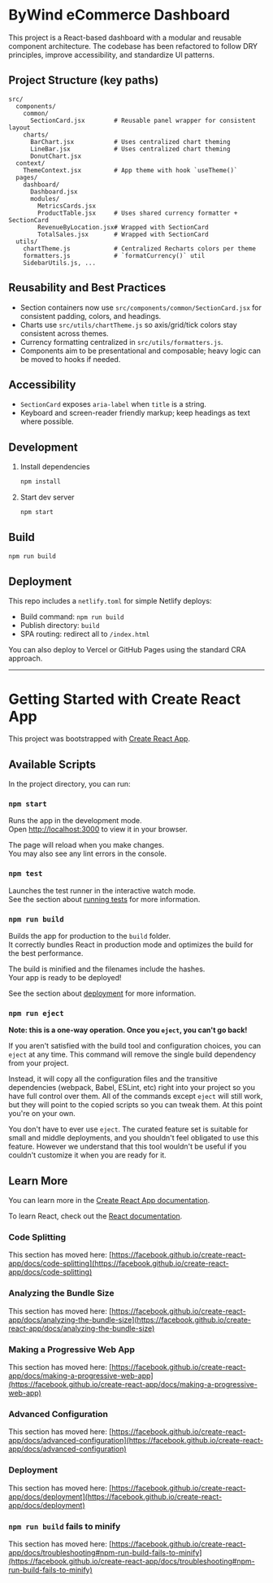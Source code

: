 # ByWind eCommerce Dashboard

This project is a React-based dashboard with a modular and reusable component architecture. The codebase has been refactored to follow DRY principles, improve accessibility, and standardize UI patterns.

## Project Structure (key paths)

```
src/
  components/
    common/
      SectionCard.jsx        # Reusable panel wrapper for consistent layout
    charts/
      BarChart.jsx           # Uses centralized chart theming
      LineBar.jsx            # Uses centralized chart theming
      DonutChart.jsx
  context/
    ThemeContext.jsx         # App theme with hook `useTheme()`
  pages/
    dashboard/
      Dashboard.jsx
      modules/
        MetricsCards.jsx
        ProductTable.jsx     # Uses shared currency formatter + SectionCard
        RevenueByLocation.jsx# Wrapped with SectionCard
        TotalSales.jsx       # Wrapped with SectionCard
  utils/
    chartTheme.js            # Centralized Recharts colors per theme
    formatters.js            # `formatCurrency()` util
    SidebarUtils.js, ...
```

## Reusability and Best Practices

- Section containers now use `src/components/common/SectionCard.jsx` for consistent padding, colors, and headings.
- Charts use `src/utils/chartTheme.js` so axis/grid/tick colors stay consistent across themes.
- Currency formatting centralized in `src/utils/formatters.js`.
- Components aim to be presentational and composable; heavy logic can be moved to hooks if needed.

## Accessibility

- `SectionCard` exposes `aria-label` when `title` is a string.
- Keyboard and screen-reader friendly markup; keep headings as text where possible.

## Development

1. Install dependencies
   ```bash
   npm install
   ```
2. Start dev server
   ```bash
   npm start
   ```

## Build

```bash
npm run build
```

## Deployment

This repo includes a `netlify.toml` for simple Netlify deploys:

- Build command: `npm run build`
- Publish directory: `build`
- SPA routing: redirect all to `/index.html`

You can also deploy to Vercel or GitHub Pages using the standard CRA approach.

---

# Getting Started with Create React App

This project was bootstrapped with [Create React App](https://github.com/facebook/create-react-app).

## Available Scripts

In the project directory, you can run:

### `npm start`

Runs the app in the development mode.\
Open [http://localhost:3000](http://localhost:3000) to view it in your browser.

The page will reload when you make changes.\
You may also see any lint errors in the console.

### `npm test`

Launches the test runner in the interactive watch mode.\
See the section about [running tests](https://facebook.github.io/create-react-app/docs/running-tests) for more information.

### `npm run build`

Builds the app for production to the `build` folder.\
It correctly bundles React in production mode and optimizes the build for the best performance.

The build is minified and the filenames include the hashes.\
Your app is ready to be deployed!

See the section about [deployment](https://facebook.github.io/create-react-app/docs/deployment) for more information.

### `npm run eject`

**Note: this is a one-way operation. Once you `eject`, you can't go back!**

If you aren't satisfied with the build tool and configuration choices, you can `eject` at any time. This command will remove the single build dependency from your project.

Instead, it will copy all the configuration files and the transitive dependencies (webpack, Babel, ESLint, etc) right into your project so you have full control over them. All of the commands except `eject` will still work, but they will point to the copied scripts so you can tweak them. At this point you're on your own.

You don't have to ever use `eject`. The curated feature set is suitable for small and middle deployments, and you shouldn't feel obligated to use this feature. However we understand that this tool wouldn't be useful if you couldn't customize it when you are ready for it.

## Learn More

You can learn more in the [Create React App documentation](https://facebook.github.io/create-react-app/docs/getting-started).

To learn React, check out the [React documentation](https://reactjs.org/).

### Code Splitting

This section has moved here: [https://facebook.github.io/create-react-app/docs/code-splitting](https://facebook.github.io/create-react-app/docs/code-splitting)

### Analyzing the Bundle Size

This section has moved here: [https://facebook.github.io/create-react-app/docs/analyzing-the-bundle-size](https://facebook.github.io/create-react-app/docs/analyzing-the-bundle-size)

### Making a Progressive Web App

This section has moved here: [https://facebook.github.io/create-react-app/docs/making-a-progressive-web-app](https://facebook.github.io/create-react-app/docs/making-a-progressive-web-app)

### Advanced Configuration

This section has moved here: [https://facebook.github.io/create-react-app/docs/advanced-configuration](https://facebook.github.io/create-react-app/docs/advanced-configuration)

### Deployment

This section has moved here: [https://facebook.github.io/create-react-app/docs/deployment](https://facebook.github.io/create-react-app/docs/deployment)

### `npm run build` fails to minify

This section has moved here: [https://facebook.github.io/create-react-app/docs/troubleshooting#npm-run-build-fails-to-minify](https://facebook.github.io/create-react-app/docs/troubleshooting#npm-run-build-fails-to-minify)
